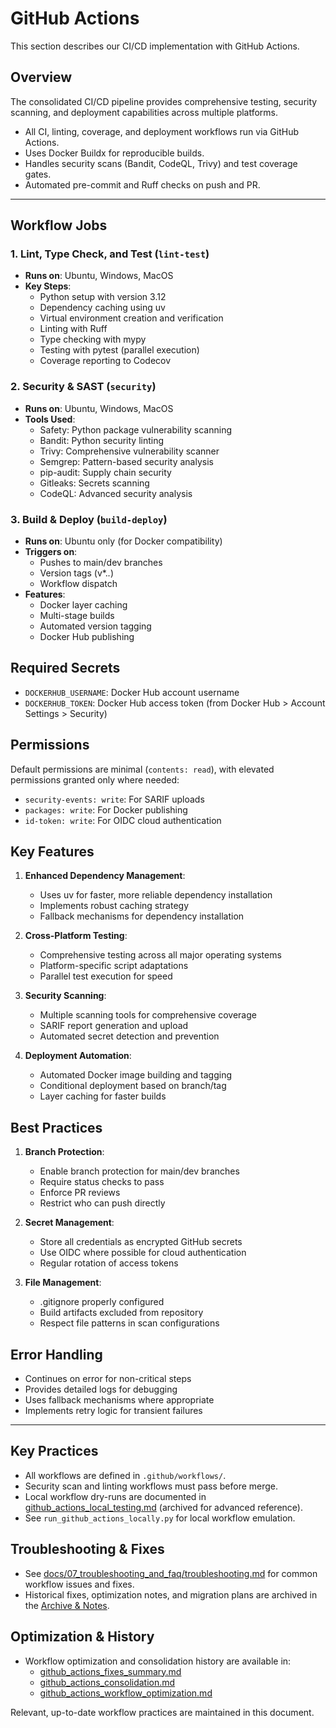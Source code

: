 # GitHub Actions

This section describes our CI/CD implementation with GitHub Actions.

## Overview

The consolidated CI/CD pipeline provides comprehensive testing, security scanning, and deployment capabilities across multiple platforms.

- All CI, linting, coverage, and deployment workflows run via GitHub Actions.
- Uses Docker Buildx for reproducible builds.
- Handles security scans (Bandit, CodeQL, Trivy) and test coverage gates.
- Automated pre-commit and Ruff checks on push and PR.

---

## Workflow Jobs

### 1. Lint, Type Check, and Test (`lint-test`)
- **Runs on**: Ubuntu, Windows, MacOS
- **Key Steps**:
  - Python setup with version 3.12
  - Dependency caching using uv
  - Virtual environment creation and verification
  - Linting with Ruff
  - Type checking with mypy
  - Testing with pytest (parallel execution)
  - Coverage reporting to Codecov

### 2. Security & SAST (`security`)
- **Runs on**: Ubuntu, Windows, MacOS
- **Tools Used**:
  - Safety: Python package vulnerability scanning
  - Bandit: Python security linting
  - Trivy: Comprehensive vulnerability scanner
  - Semgrep: Pattern-based security analysis
  - pip-audit: Supply chain security
  - Gitleaks: Secrets scanning
  - CodeQL: Advanced security analysis

### 3. Build & Deploy (`build-deploy`)
- **Runs on**: Ubuntu only (for Docker compatibility)
- **Triggers on**:
  - Pushes to main/dev branches
  - Version tags (v*.*.*)
  - Workflow dispatch
- **Features**:
  - Docker layer caching
  - Multi-stage builds
  - Automated version tagging
  - Docker Hub publishing

## Required Secrets

- `DOCKERHUB_USERNAME`: Docker Hub account username
- `DOCKERHUB_TOKEN`: Docker Hub access token (from Docker Hub > Account Settings > Security)

## Permissions

Default permissions are minimal (`contents: read`), with elevated permissions granted only where needed:
- `security-events: write`: For SARIF uploads
- `packages: write`: For Docker publishing
- `id-token: write`: For OIDC cloud authentication

## Key Features

1. **Enhanced Dependency Management**:
   - Uses uv for faster, more reliable dependency installation
   - Implements robust caching strategy
   - Fallback mechanisms for dependency installation

2. **Cross-Platform Testing**:
   - Comprehensive testing across all major operating systems
   - Platform-specific script adaptations
   - Parallel test execution for speed

3. **Security Scanning**:
   - Multiple scanning tools for comprehensive coverage
   - SARIF report generation and upload
   - Automated secret detection and prevention

4. **Deployment Automation**:
   - Automated Docker image building and tagging
   - Conditional deployment based on branch/tag
   - Layer caching for faster builds

## Best Practices

1. **Branch Protection**:
   - Enable branch protection for main/dev branches
   - Require status checks to pass
   - Enforce PR reviews
   - Restrict who can push directly

2. **Secret Management**:
   - Store all credentials as encrypted GitHub secrets
   - Use OIDC where possible for cloud authentication
   - Regular rotation of access tokens

3. **File Management**:
   - .gitignore properly configured
   - Build artifacts excluded from repository
   - Respect file patterns in scan configurations

## Error Handling

- Continues on error for non-critical steps
- Provides detailed logs for debugging
- Uses fallback mechanisms where appropriate
- Implements retry logic for transient failures

---

## Key Practices

- All workflows are defined in `.github/workflows/`.
- Security scan and linting workflows must pass before merge.
- Local workflow dry-runs are documented in [github_actions_local_testing.md](../../github_actions_local_testing.md) (archived for advanced reference).
- See `run_github_actions_locally.py` for local workflow emulation.

## Troubleshooting & Fixes

- See [docs/07_troubleshooting_and_faq/troubleshooting.md](../07_troubleshooting_and_faq/troubleshooting.md) for common workflow issues and fixes.
- Historical fixes, optimization notes, and migration plans are archived in the [Archive & Notes](../09_archive_and_notes/claude_coding_best_practices.md).

## Optimization & History

- Workflow optimization and consolidation history are available in:
  - [github_actions_fixes_summary.md](../../github_actions_fixes_summary.md)
  - [github_actions_consolidation.md](../../github_actions_consolidation.md)
  - [github_actions_workflow_optimization.md](../../github_actions_workflow_optimization.md)

Relevant, up-to-date workflow practices are maintained in this document.